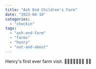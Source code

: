 ```yaml
---
title: "Ash End Children's Farm"
date: "2023-04-10"
categories: 
  - "checkin"
tags: 
  - "ash-end-farm"
  - "farms"
  - "henry"
  - "out-and-about"
---
```


Henry's first ever farm visit. 🐑🐑🐄🐎🐣🐣🐔 💚👶
